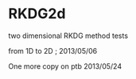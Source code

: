 RKDG2d
======

two dimensional RKDG method tests

from 1D to 2D ; 2013/05/06

One more copy on ptb 2013/05/24

